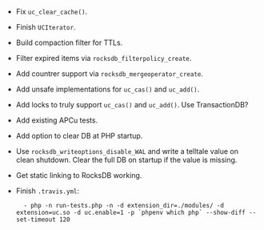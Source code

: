 * Fix `uc_clear_cache()`.
* Finish `UCIterator`.
* Build compaction filter for TTLs.
* Filter expired items via `rocksdb_filterpolicy_create`.
* Add countrer support via `rocksdb_mergeoperator_create`.
* Add unsafe implementations for `uc_cas()` and `uc_add()`.
* Add locks to truly support `uc_cas()` and `uc_add()`. Use TransactionDB?
* Add existing APCu tests.
* Add option to clear DB at PHP startup.
* Use `rocksdb_writeoptions_disable_WAL` and write a telltale value on clean
  shutdown. Clear the full DB on startup if the value is missing.
* Get static linking to RocksDB working.
* Finish `.travis.yml`:

        - php -n run-tests.php -n -d extension_dir=./modules/ -d extension=uc.so -d uc.enable=1 -p `phpenv which php` --show-diff --set-timeout 120

